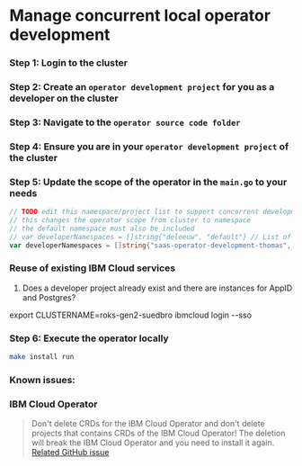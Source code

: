 # Manage concurrent local operator development

### Step 1: Login to the cluster

### Step 2: Create an `operator development project` for you as a developer on the cluster

### Step 3: Navigate to the `operator source code folder`

### Step 4: Ensure you are in your `operator development project` of the cluster

### Step 5: Update the scope of the operator in the `main.go` to your needs

```go
// TODO edit this namespace/project list to support concorrent development when running operator locally with "make install run"
// this changes the operator scope from cluster to namespace
// the default namespace must also be included
// var developerNamespaces = []string{"deleeuw", "default"} // List of Namespaces
var developerNamespaces = []string{"saas-operator-development-thomas", "default"} // List of Namespaces
```

### Reuse of existing IBM Cloud services

1. Does a developer project already exist and there are instances for AppID and Postgres?

export CLUSTERNAME=roks-gen2-suedbro ibmcloud login --sso

### Step 6: Execute the operator locally 

```sh
make install run  
```

### Known issues:

### IBM Cloud Operator

> Don't delete CRDs for the IBM Cloud Operator and don't delete projects that contains CRDs of the IBM Cloud Operator! The deletion will break the IBM Cloud Operator and you need to install it again. [Related GitHub issue](https://github.com/IBM/cloud-operators/issues/265)



